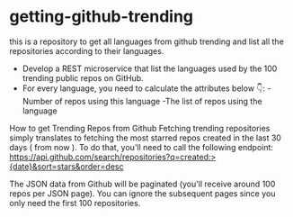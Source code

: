 # getting-github-trending

this is a repository to get all languages from github trending and list all the repositories according to their languages.

- Develop a REST microservice that list the languages used by the 100 trending public repos on GitHub.
- For every language, you need to calculate the attributes below 👇:
   -Number of repos using this language
   -The list of repos using the language

How to get Trending Repos from Github
Fetching trending repositories simply translates to fetching the most starred repos created in the last 30 days ( from now ). To do that, you'll need to call the following endpoint:
https://api.github.com/search/repositories?q=created:>{date}&sort=stars&order=desc

The JSON data from Github will be paginated (you'll receive around 100 repos per JSON page). You can ignore the subsequent pages since you only need the first 100 repositories.
